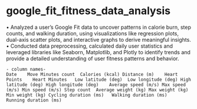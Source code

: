 # google_fit_fitness_data_analysis
• Analyzed a user’s Google Fit data to uncover patterns in calorie burn, step counts, and walking duration, using
visualizations like regression plots, dual-axis scatter plots, and interactive graphs to derive meaningful insights.
• Conducted data preprocessing, calculated daily user statistics and leveraged libraries like Seaborn, Matplotlib,
and Plotly to identify trends and provide a detailed understanding of user fitness patterns and behavior.
```
- column names- 
Date	Move Minutes count	Calories (kcal)	Distance (m)	Heart Points	Heart Minutes	Low latitude (deg)	Low longitude (deg)	High latitude (deg)	High longitude (deg)	Average speed (m/s)	Max speed (m/s)	Min speed (m/s)	Step count	Average weight (kg)	Max weight (kg)	Min weight (kg)	Cycling duration (ms)	Walking duration (ms)	Running duration (ms)

```

